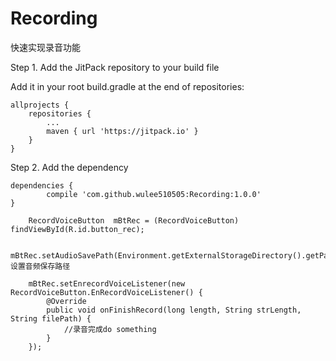 # Recording
快速实现录音功能


 Step 1. Add the JitPack repository to your build file


 Add it in your root build.gradle at the end of repositories:

	allprojects {
		repositories {
			...
			maven { url 'https://jitpack.io' }
		}
	}
        
 Step 2. Add the dependency

	dependencies {
	        compile 'com.github.wulee510505:Recording:1.0.0'
	}

        RecordVoiceButton  mBtRec = (RecordVoiceButton) findViewById(R.id.button_rec);
 
        mBtRec.setAudioSavePath(Environment.getExternalStorageDirectory().getPath()+"/Recording/audio");//设置音频保存路径
 
        mBtRec.setEnrecordVoiceListener(new RecordVoiceButton.EnRecordVoiceListener() {
            @Override
            public void onFinishRecord(long length, String strLength, String filePath) {
                //录音完成do something                                                                                                                                                                                                                                                                                                                                                                                                                    
            }
        });
